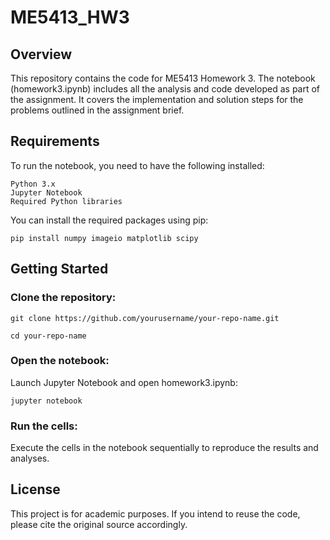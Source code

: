 # ME5413_HW3
## Overview
  This repository contains the code for ME5413   Homework 3. The notebook (homework3.ipynb) includes all the analysis and code developed as part of the assignment. It covers the implementation and solution steps for the problems outlined in the assignment brief.

## Requirements
  To run the notebook, you need to have the following installed:

    Python 3.x
    Jupyter Notebook
    Required Python libraries 
    
You can install the required packages using pip:

    pip install numpy imageio matplotlib scipy

## Getting Started

### Clone the repository:
   
    git clone https://github.com/yourusername/your-repo-name.git
   
    cd your-repo-name

### Open the notebook:

Launch Jupyter Notebook and open homework3.ipynb:

    jupyter notebook

### Run the cells:

Execute the cells in the notebook sequentially to reproduce the results and analyses.

## License

This project is for academic purposes. If you intend to reuse the code, please cite the original source accordingly.
